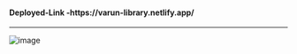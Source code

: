 <h4>Deployed-Link -https://varun-library.netlify.app/</h4>
<hr/>

![image](https://github.com/VARUNKUMAR2020/Library_Management_System/assets/111338202/99fbfeae-f335-40b9-bd5c-6201d4d27151)

